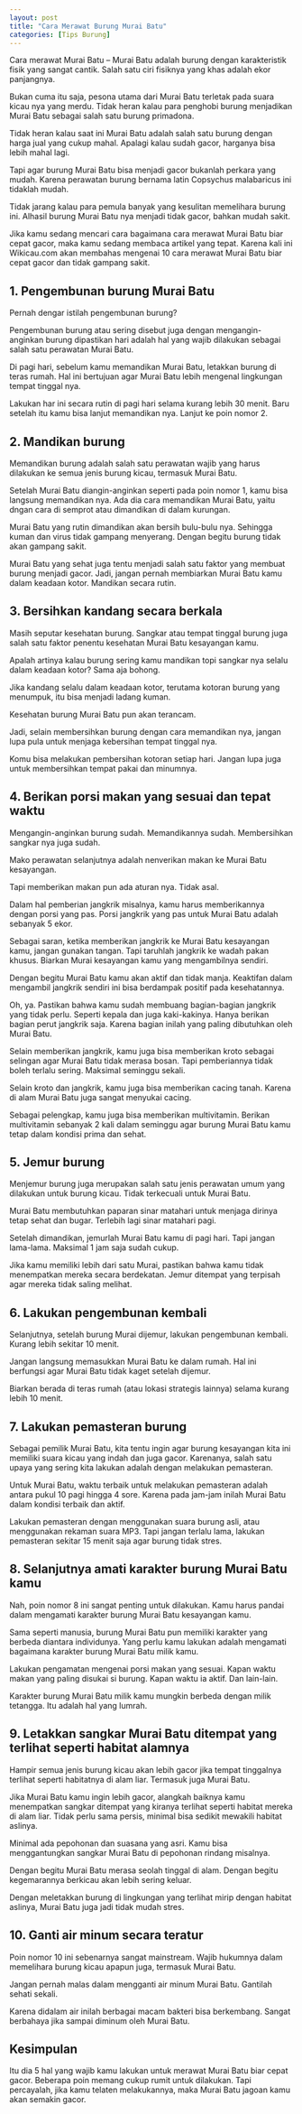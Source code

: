 ```yaml
---
layout: post
title: "Cara Merawat Burung Murai Batu"
categories: [Tips Burung]
---
```


Cara merawat Murai Batu – Murai Batu adalah burung dengan karakteristik fisik yang sangat cantik. Salah satu ciri fisiknya yang khas adalah ekor panjangnya.

Bukan cuma itu saja, pesona utama dari Murai Batu terletak pada suara kicau nya yang merdu. Tidak heran kalau para penghobi burung menjadikan Murai Batu sebagai salah satu burung primadona.

Tidak heran kalau saat ini Murai Batu adalah salah satu burung dengan harga jual yang cukup mahal. Apalagi kalau sudah gacor, harganya bisa lebih mahal lagi.

Tapi agar burung Murai Batu bisa menjadi gacor bukanlah perkara yang mudah. Karena perawatan burung bernama latin Copsychus malabaricus ini tidaklah mudah.

Tidak jarang kalau para pemula banyak yang kesulitan memelihara burung ini. Alhasil burung Murai Batu nya menjadi tidak gacor, bahkan mudah sakit.

Jika kamu sedang mencari cara bagaimana cara merawat Murai Batu biar cepat gacor, maka kamu sedang membaca artikel yang tepat. Karena kali ini Wikicau.com akan membahas mengenai 10 cara merawat Murai Batu biar cepat gacor dan tidak gampang sakit.

## 1. Pengembunan burung Murai Batu

Pernah dengar istilah pengembunan burung?

Pengembunan burung atau sering disebut juga dengan mengangin-anginkan burung dipastikan hari adalah hal yang wajib dilakukan sebagai salah satu perawatan Murai Batu.

Di pagi hari, sebelum kamu memandikan Murai Batu, letakkan burung di teras rumah. Hal ini bertujuan agar Murai Batu lebih mengenal lingkungan tempat tinggal nya.

Lakukan har ini secara rutin di pagi hari selama kurang lebih 30 menit. Baru setelah itu kamu bisa lanjut memandikan nya. Lanjut ke poin nomor 2.

## 2. Mandikan burung

Memandikan burung adalah salah satu perawatan wajib yang harus dilakukan ke semua jenis burung kicau, termasuk Murai Batu.

Setelah Murai Batu diangin-anginkan seperti pada poin nomor 1, kamu bisa langsung memandikan nya. Ada dia cara memandikan Murai Batu, yaitu dngan cara di semprot atau dimandikan di dalam kurungan.

Murai Batu yang rutin dimandikan akan bersih bulu-bulu nya. Sehingga kuman dan virus tidak gampang menyerang. Dengan begitu burung tidak akan gampang sakit.

Murai Batu yang sehat juga tentu menjadi salah satu faktor yang membuat burung menjadi gacor. Jadi, jangan pernah membiarkan Murai Batu kamu dalam keadaan kotor. Mandikan secara rutin.

## 3. Bersihkan kandang secara berkala

Masih seputar kesehatan burung. Sangkar atau tempat tinggal burung juga salah satu faktor penentu kesehatan Murai Batu kesayangan kamu.

Apalah artinya kalau burung sering kamu mandikan topi sangkar nya selalu dalam keadaan kotor? Sama aja bohong.

Jika kandang selalu dalam keadaan kotor, terutama kotoran burung yang menumpuk, itu bisa menjadi ladang kuman.

Kesehatan burung Murai Batu pun akan terancam.

Jadi, selain membersihkan burung dengan cara memandikan nya, jangan lupa pula untuk menjaga kebersihan tempat tinggal nya.

Komu bisa melakukan pembersihan kotoran setiap hari. Jangan lupa juga untuk membersihkan tempat pakai dan minumnya.

## 4. Berikan porsi makan yang sesuai dan tepat waktu

Mengangin-anginkan burung sudah. Memandikannya sudah. Membersihkan sangkar nya juga sudah.

Mako perawatan selanjutnya adalah nenverikan makan ke Murai Batu kesayangan.

Tapi memberikan makan pun ada aturan nya. Tidak asal.

Dalam hal pemberian jangkrik misalnya, kamu harus memberikannya dengan porsi yang pas. Porsi jangkrik yang pas untuk Murai Batu adalah sebanyak 5 ekor.

Sebagai saran, ketika memberikan jangkrik ke Murai Batu kesayangan kamu, jangan gunakan tangan. Tapi taruhlah jangkrik ke wadah pakan khusus. Biarkan Murai kesayangan kamu yang mengambilnya sendiri.

Dengan begitu Murai Batu kamu akan aktif dan tidak manja. Keaktifan dalam mengambil jangkrik sendiri ini bisa berdampak positif pada kesehatannya.

Oh, ya. Pastikan bahwa kamu sudah membuang bagian-bagian jangkrik yang tidak perlu. Seperti kepala dan juga kaki-kakinya. Hanya berikan bagian perut jangkrik saja. Karena bagian inilah yang paling dibutuhkan oleh Murai Batu.

Selain memberikan jangkrik, kamu juga bisa memberikan kroto sebagai selingan agar Murai Batu tidak merasa bosan. Tapi pemberiannya tidak boleh terlalu sering. Maksimal seminggu sekali.

Selain kroto dan jangkrik, kamu juga bisa memberikan cacing tanah. Karena di alam Murai Batu juga sangat menyukai cacing.

Sebagai pelengkap, kamu juga bisa memberikan multivitamin. Berikan multivitamin sebanyak 2 kali dalam seminggu agar burung Murai Batu kamu tetap dalam kondisi prima dan sehat.

## 5. Jemur burung

Menjemur burung juga merupakan salah satu jenis perawatan umum yang dilakukan untuk burung kicau. Tidak terkecuali untuk Murai Batu.

Murai Batu membutuhkan paparan sinar matahari untuk menjaga dirinya tetap sehat dan bugar. Terlebih lagi sinar matahari pagi.

Setelah dimandikan, jemurlah Murai Batu kamu di pagi hari. Tapi jangan lama-lama. Maksimal 1 jam saja sudah cukup.

Jika kamu memiliki lebih dari satu Murai, pastikan bahwa kamu tidak menempatkan mereka secara berdekatan. Jemur ditempat yang terpisah agar mereka tidak saling melihat.

## 6. Lakukan pengembunan kembali

Selanjutnya, setelah burung Murai dijemur, lakukan pengembunan kembali. Kurang lebih sekitar 10 menit.

Jangan langsung memasukkan Murai Batu ke dalam rumah. Hal ini berfungsi agar Murai Batu tidak kaget setelah dijemur.

Biarkan berada di teras rumah (atau lokasi strategis lainnya) selama kurang lebih 10 menit.

## 7. Lakukan pemasteran burung

Sebagai pemilik Murai Batu, kita tentu ingin agar burung kesayangan kita ini memiliki suara kicau yang indah dan juga gacor. Karenanya, salah satu upaya yang sering kita lakukan adalah dengan melakukan pemasteran.

Untuk Murai Batu, waktu terbaik untuk melakukan pemasteran adalah antara pukul 10 pagi hingga 4 sore. Karena pada jam-jam inilah Murai Batu dalam kondisi terbaik dan aktif.

Lakukan pemasteran dengan menggunakan suara burung asli, atau menggunakan rekaman suara MP3. Tapi jangan terlalu lama, lakukan pemasteran sekitar 15 menit saja agar burung tidak stres.

## 8. Selanjutnya amati karakter burung Murai Batu kamu

Nah, poin nomor 8 ini sangat penting untuk dilakukan. Kamu harus pandai dalam mengamati karakter burung Murai Batu kesayangan kamu.

Sama seperti manusia, burung Murai Batu pun memiliki karakter yang berbeda diantara individunya. Yang perlu kamu lakukan adalah mengamati bagaimana karakter burung Murai Batu milik kamu.

Lakukan pengamatan mengenai porsi makan yang sesuai. Kapan waktu makan yang paling disukai si burung. Kapan waktu ia aktif. Dan lain-lain.

Karakter burung Murai Batu milik kamu mungkin berbeda dengan milik tetangga. Itu adalah hal yang lumrah.

## 9. Letakkan sangkar Murai Batu ditempat yang terlihat seperti habitat alamnya

Hampir semua jenis burung kicau akan lebih gacor jika tempat tinggalnya terlihat seperti habitatnya di alam liar. Termasuk juga Murai Batu.

Jika Murai Batu kamu ingin lebih gacor, alangkah baiknya kamu menempatkan sangkar ditempat yang kiranya terlihat seperti habitat mereka di alam liar. Tidak perlu sama persis, minimal bisa sedikit mewakili habitat aslinya.

Minimal ada pepohonan dan suasana yang asri. Kamu bisa menggantungkan sangkar Murai Batu di pepohonan rindang misalnya.

Dengan begitu Murai Batu merasa seolah tinggal di alam. Dengan begitu kegemarannya berkicau akan lebih sering keluar.

Dengan meletakkan burung di lingkungan yang terlihat mirip dengan habitat aslinya, Murai Batu juga jadi tidak mudah stres.

## 10. Ganti air minum secara teratur

Poin nomor 10 ini sebenarnya sangat mainstream. Wajib hukumnya dalam memelihara burung kicau apapun juga, termasuk Murai Batu.

Jangan pernah malas dalam mengganti air minum Murai Batu. Gantilah sehati sekali.

Karena didalam air inilah berbagai macam bakteri bisa berkembang. Sangat berbahaya jika sampai diminum oleh Murai Batu.

## Kesimpulan

Itu dia 5 hal yang wajib kamu lakukan untuk merawat Murai Batu biar cepat gacor. Beberapa poin memang cukup rumit untuk dilakukan. Tapi percayalah, jika kamu telaten melakukannya, maka Murai Batu jagoan kamu akan semakin gacor.